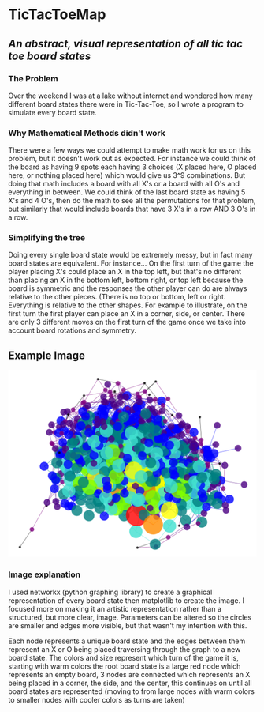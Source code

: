 # TicTacToeMap
## *An abstract, visual representation of all tic tac toe board states*

### The Problem
Over the weekend I was at a lake without internet and wondered how many different board states there were in Tic-Tac-Toe, so I wrote a program to simulate every board state.

### Why Mathematical Methods didn't work
There were a few ways we could attempt to make math work for us on this problem, but it doesn't work out as expected. 
For instance we could think of the board as having 9 spots each having 3 choices (X placed here, O placed here, or nothing placed here) which would give us 3^9 combinations. But doing that math includes a board with all X's or a board with all O's and everything in between.
We could think of the last board state as having 5 X's and 4 O's, then do the math to see all the permutations for that problem, but similarly that would include boards that have 3 X's in a row AND 3 O's in a row.

### Simplifying the tree
Doing every single board state would be extremely messy, but in fact many board states are equivalent. For instance...
On the first turn of the game the player placing X's could place an X in the top left, but that's no different than placing an X in the bottom left, bottom right, or top left because the board is symmetric and the responses the other player can do are always relative to the other pieces. (There is no top or bottom, left or right. Everything is relative to the other shapes.
For example to illustrate, on the first turn the first player can place an X in a corner, side, or center. There are only 3 different moves on the first turn of the game once we take into account board rotations and symmetry.

## Example Image
![alt text](https://github.com/JonKleehammer/TicTacToeMap/blob/master/ExampleGraph)

### Image explanation
I used networkx (python graphing library) to create a graphical representation of every board state then matplotlib to create the image. I focused more on making it an artistic representation rather than a structured, but more clear, image. Parameters can be altered so the circles are smaller and edges more visible, but that wasn't my intention with this.

Each node represents a unique board state and the edges between them represent an X or O being placed traversing through the graph to a new board state. The colors and size represent which turn of the game it is, starting with warm colors the root board state is a large red node which represents an empty board, 3 nodes are connected which represents an X being placed in a corner, the side, and the center, this continues on until all board states are represented (moving to from large nodes with warm colors to smaller nodes with cooler colors as turns are taken)
